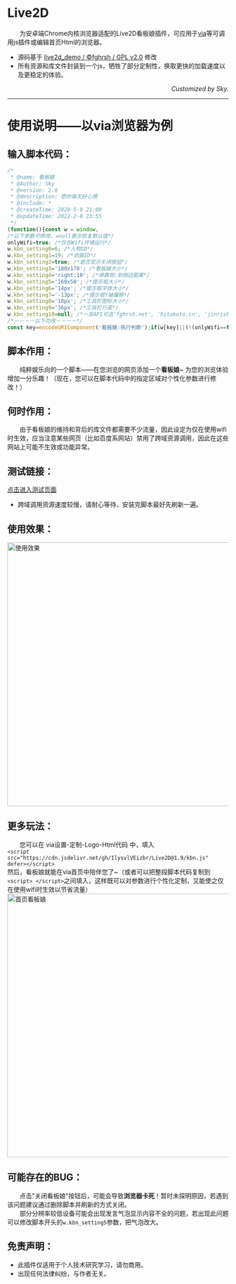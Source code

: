 # Live2D
&emsp;&emsp;为安卓端Chrome内核浏览器适配的Live2D看板娘插件，可应用于[via](https://viayoo.com/zh-cn/)等可调用js插件或编辑首页Html的浏览器。
- 源码基于 [live2d_demo / ©fghrsh / GPL v2.0](https://github.com/fghrsh/live2d_demo) 修改
- 所有资源和库文件封装到一个js，牺牲了部分定制性，换取更快的加载速度以及更稳定的体验。

*<p align="right">Customized by Sky.</p>*

------------

# 使用说明——以via浏览器为例
## 输入脚本代码：
```javascript
/*
 * @name: 看板娘
 * @Author: Sky
 * @version: 2.0
 * @description: 愿你每天好心情
 * @include: *
 * @createTime: 2020-5-9 21:00
 * @updateTime: 2022-2-8 23:55
 */
(function(){const w = window,
/*以下参数可修改，=null表示恢复默认值*/
onlyWifi=true; /*仅在Wifi环境运行*/
w.kbn_setting0=6; /*人物ID*/
w.kbn_setting1=19; /*衣服ID*/
w.kbn_setting2=true; /*是否显示关闭按钮*/
w.kbn_setting3='180x170'; /*看板娘大小*/
w.kbn_setting4='right:10'; /*停靠侧:到侧边距离*/
w.kbn_setting5='160x50'; /*提示框大小*/
w.kbn_setting6='14px'; /*提示框字体大小*/
w.kbn_setting7='-13px'; /*提示框Y轴偏移*/
w.kbn_setting8='18px'; /*工具栏图标大小*/
w.kbn_setting9='36px'; /*工具栏行高*/
w.kbn_setting10=null; /*一言API可选'fghrsh.net', 'hitokoto.cn', 'jinrishici.com'(古诗词)*/
/*－－－－以下勿改－－－－*/
const key=encodeURIComponent('看板娘:执行判断');if(w[key]||(!(onlyWifi==false)&&navigator.connection.type!='wifi')){return;}try{w[key]=true;const lib=document.createElement('script');lib.src='https://cdn.jsdelivr.net/gh/IlysvlVEizbr/Live2D@2.0/kbn.js';lib.defer=true;document.body.append(lib);}catch(err){console.log('看板娘：',err);}})();
```
## 脚本作用：
&emsp;&emsp;纯粹娱乐向的一个脚本——在您浏览的网页添加一个**看板娘**~ 为您的浏览体验增加一分乐趣！（现在，您可以在脚本代码中的指定区域对个性化参数进行修改！）
## 何时作用：
&emsp;&emsp;由于看板娘的维持和背后的库文件都需要不少流量，因此设定为仅在使用wifi时生效，应当注意某些网页（比如百度系网站）禁用了跨域资源调用，因此在这些网站上可能不生效或功能异常。
## 测试链接：
[点击进入测试页面](https://m.bilibili.com/bangumi/play/ss530)
- 跨域调用资源速度较慢，请耐心等待，安装完脚本最好先刷新一遍。
## 使用效果：
<img src="https://i.loli.net/2020/05/09/9eCqx7MHbohdfJ8.jpg"  alt="使用效果" height="600"></img>
## 更多玩法：
&emsp;&emsp;您可以在 via设置-定制-Logo-Html代码 中，填入<br>
`<script src="https://cdn.jsdelivr.net/gh/IlysvlVEizbr/Live2D@1.9/kbn.js" defer></script>`<br>
然后，看板娘就能在via首页中陪伴您了~（或者可以把整段脚本代码复制到`<script> </script>`之间填入，这样既可以对参数进行个性化定制，又能使之仅在使用wifi时生效以节省流量）<br>
<img src="https://i.loli.net/2020/05/10/FWcanCAZbRE2kjd.jpg"  alt="首页看板娘" height="600"></img>
## 可能存在的BUG：
&emsp;&emsp;点击"关闭看板娘"按钮后，可能会导致**浏览器卡死**！暂时未探明原因，若遇到该问题建议通过删除脚本并刷新的方式关闭。<br>
&emsp;&emsp;部分分辨率较低设备可能会出现发言气泡显示内容不全的问题，若出现此问题可以修改脚本开头的`w.kbn_setting5`参数，把气泡改大。
## 免责声明：
- 此插件仅适用于个人技术研究学习，请勿商用。
- 出现任何法律纠纷，与作者无关。
